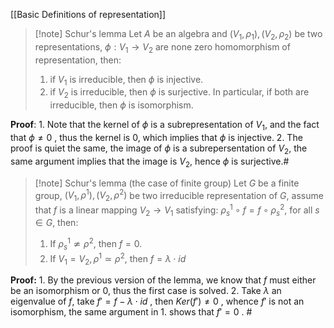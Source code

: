 [[Basic Definitions of representation]]

>[!note] Schur's lemma
>Let  $A$ be an algebra and $(V_1,\rho_1),(V_2,\rho_2)$ be two representations, $\phi:V_1 \rightarrow V_2$ are none zero homomorphism of representation, then:
>1. if $V_1$ is irreducible, then $\phi$ is injective.
>2. if $V_2$ is irreducible, then $\phi$ is surjective.
>In particular, if both are irreducible, then $\phi$ is isomorphism.

**Proof**:
	1. Note that the kernel of $\phi$ is a subrepresentation of $V_1$,  and the fact that $\phi \neq 0$ , thus the kernel is $0$, which implies that $\phi$ is injective.
	2. The proof is quiet the same, the image of $\phi$ is a subrepersentation of $V_2$, the same argument implies that the image is $V_2$, hence $\phi$ is surjective.#


>[!note] Schur's lemma (the case of finite group)
>Let $G$ be a finite group, $(V_1,\rho^1),(V_2,\rho^2)$ be two irreducible representation of $G$, assume that $f$ is a linear mapping $V_2 \rightarrow V_1$ satisfying: $\rho^1_s \circ f=f \circ \rho^2_s$, for all $s \in G$, then:
>1. If $\rho^1_s \not\simeq \rho^2$, then $f=0$.
>2. If $V_1 = V_2,\rho^1 \simeq \rho^2$, then $f=\lambda \cdot id$

**Proof:**
	1. By the previous version of the lemma, we know that $f$ must either be an isomorphism or 0, thus the first case is solved.
	2. Take $\lambda$ an eigenvalue of $f$, take $f'=f-\lambda \cdot id$ , then $Ker(f') \neq 0$ ,  whence $f'$ is not an isomorphism, the same argument in 1. shows that $f'=0$ . #